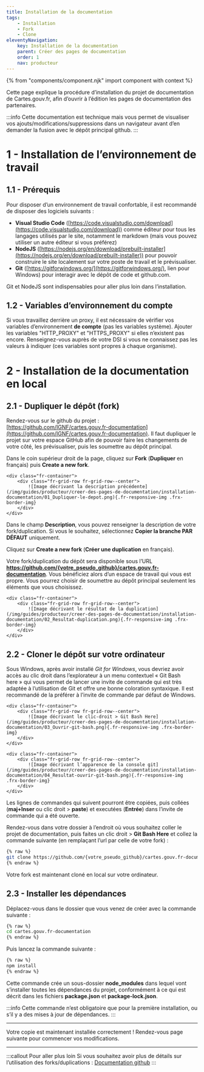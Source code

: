```yaml
---
title: Installation de la documentation
tags:
    - Installation
    - Fork
    - Clone
eleventyNavigation:
    key: Installation de la documentation
    parent: Créer des pages de documentation
    order: 1
    nav: producteur
---
```


{% from "components/component.njk" import component with context %}

Cette page explique la procédure d’installation du projet de documentation de Cartes.gouv.fr, afin d’ouvrir à l’édition les pages de documentation des partenaires.

:::info
Cette documentation est technique mais vous permet de visualiser vos ajouts/modifications/suppressions dans un navigateur avant d’en demander la fusion avec le dépôt principal github.
:::

# 1 - Installation de l’environnement de travail

## 1.1 - Prérequis

Pour disposer d’un environnement de travail confortable, il est recommandé de disposer des logiciels suivants :

- **Visual Studio Code** ([https://code.visualstudio.com/download](https://code.visualstudio.com/download)) comme éditeur pour tous les langages utilisés par le site, notamment le markdown (mais vous pouvez utiliser un autre éditeur si vous préférez)
- **NodeJS** ([https://nodejs.org/en/download/prebuilt-installer](https://nodejs.org/en/download/prebuilt-installer)) pour pouvoir construire le site localement sur votre poste de travail et le prévisualiser.
- **Git** ([https://gitforwindows.org/](https://gitforwindows.org/), lien pour Windows) pour interagir avec le dépôt de code et github.com.

Git et NodeJS sont indispensables pour aller plus loin dans l’installation.

## 1.2 - Variables d’environnement du compte

Si vous travaillez derrière un proxy, il est nécessaire de vérifier vos variables d’environnement **de compte** (pas les variables système). Ajouter les variables "HTTP_PROXY" et "HTTPS_PROXY" si elles n’existent pas encore. Renseignez-vous auprès de votre DSI si vous ne connaissez pas les valeurs à indiquer (ces variables sont propres à chaque organisme).

# 2 - Installation de la documentation en local

## 2.1 - Dupliquer le dépôt (fork)

Rendez-vous sur le github du projet : [https://github.com/IGNF/cartes.gouv.fr-documentation](https://github.com/IGNF/cartes.gouv.fr-documentation).
Il faut dupliquer le projet sur votre espace GitHub afin de pouvoir faire les changements de votre côté, les prévisualiser, puis les soumettre au dépôt principal.

Dans le coin supérieur droit de la page, cliquez sur **Fork** (**Dupliquer** en français) puis **Create a new fork**.

    <div class="fr-container">
        <div class="fr-grid-row fr-grid-row--center">
            ![Image décrivant la description précédente](/img/guides/producteur/creer-des-pages-de-documentation/installation-documentation/01_Dupliquer-le-depot.png){.fr-responsive-img .frx-border-img}
        </div>
    </div>

Dans le champ **Description**, vous pouvez renseigner la description de votre fork/duplication. Si vous le souhaitez, sélectionnez **Copier la branche PAR DÉFAUT** uniquement.

Cliquez sur **Create a new fork** (**Créer une duplication** en français).

Votre fork/duplication du dépôt sera disponible sous l’URL **https://github.com/{votre_pseudo_github}/cartes.gouv.fr-documentation**. Vous bénéficiez alors d’un espace de travail qui vous est propre. Vous pourrez choisir de soumettre au dépôt principal seulement les éléments que vous choisissez.

    <div class="fr-container">
        <div class="fr-grid-row fr-grid-row--center">
            ![Image décrivant le résultat de la duplication](/img/guides/producteur/creer-des-pages-de-documentation/installation-documentation/02_Resultat-duplication.png){.fr-responsive-img .frx-border-img}
        </div>
    </div>

## 2.2 - Cloner le dépôt sur votre ordinateur

Sous Windows, après avoir installé _Git for Windows_, vous devriez avoir accès au clic droit dans l’explorateur à un menu contextuel « Git Bash here » qui vous permet de lancer une invite de commande qui est très adaptée à l’utilisation de Git et offre une bonne coloration syntaxique. Il est recommandé de la préférer à l’invite de commande par défaut de Windows.

    <div class="fr-container">
        <div class="fr-grid-row fr-grid-row--center">
            ![Image décrivant le clic-droit > Git Bash Here](/img/guides/producteur/creer-des-pages-de-documentation/installation-documentation/03_Ouvrir-git-bash.png){.fr-responsive-img .frx-border-img}
        </div>
    </div>

    <div class="fr-container">
        <div class="fr-grid-row fr-grid-row--center">
            ![Image décrivant l’apparence de la console git](/img/guides/producteur/creer-des-pages-de-documentation/installation-documentation/04_Resultat-ouvrir-git-bash.png){.fr-responsive-img .frx-border-img}
        </div>
    </div>

Les lignes de commandes qui suivent pourront être copiées, puis collées (**maj+Inser** ou clic droit > **paste**) et executées (**Entrée**) dans l’invite de commande qui a été ouverte.

Rendez-vous dans votre dossier à l’endroit où vous souhaitez coller le projet de documentation, puis faites un clic droit > **Git Bash Here** et collez la commande suivante (en remplaçant l’url par celle de votre fork) :

```bash
{% raw %}
git clone https://github.com/{votre_pseudo_github}/cartes.gouv.fr-documentation
{% endraw %}
```

Votre fork est maintenant cloné en local sur votre ordinateur.

## 2.3 - Installer les dépendances

Déplacez-vous dans le dossier que vous venez de créer avec la commande suivante :

```bash
{% raw %}
cd cartes.gouv.fr-documentation
{% endraw %}
```

Puis lancez la commande suivante :

```bash
{% raw %}
npm install
{% endraw %}
```

Cette commande crée un sous-dossier **node_modules** dans lequel vont s’installer toutes les dépendances du projet, conformément à ce qui est décrit dans les fichiers **package.json** et **package-lock.json**.

:::info
Cette commande n’est obligatoire que pour la première installation, ou s’il y a des mises à jour de dépendances.
:::

---

Votre copie est maintenant installée correctement ! Rendez-vous page suivante pour commencer vos modifications.

---

:::callout Pour aller plus loin
Si vous souhaitez avoir plus de détails sur l’utilisation des forks/duplications :
[Documentation github](https://docs.github.com/fr/pull-requests/collaborating-with-pull-requests/working-with-forks)
:::
